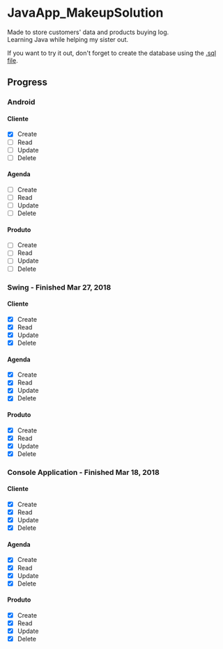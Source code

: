 # JavaApp_MakeupSolution

Made to store customers' data and products buying log. <br>
Learning Java while helping my sister out.


If you want to try it out, don't forget to create the database using the [.sql file](/mysql_query/mySqlSchema_MakeupSolution.sql).

## Progress
### Android
#### Cliente
- [X] Create
- [ ] Read
- [ ] Update
- [ ] Delete

#### Agenda
- [ ] Create
- [ ] Read
- [ ] Update
- [ ] Delete

#### Produto
- [ ] Create
- [ ] Read
- [ ] Update
- [ ] Delete

### Swing - Finished Mar 27, 2018
#### Cliente
- [X] Create
- [X] Read
- [X] Update
- [X] Delete

#### Agenda
- [X] Create
- [X] Read
- [X] Update
- [X] Delete

#### Produto
- [X] Create
- [X] Read
- [X] Update
- [X] Delete

### Console Application - Finished Mar 18, 2018
#### Cliente
- [x] Create
- [x] Read
- [x] Update
- [x] Delete

#### Agenda
- [X] Create
- [X] Read
- [X] Update
- [X] Delete

#### Produto
- [X] Create
- [X] Read
- [X] Update
- [X] Delete

